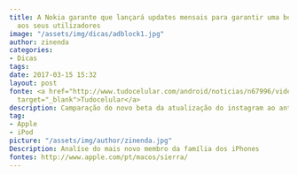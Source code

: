 ```yaml
---
title: A Nokia garante que lançará updates mensais para garantir uma boa experiência
  aos seus utilizadores
image: "/assets/img/dicas/adblock1.jpg"
author: zinenda
categories:
- Dicas
tags: 
date: 2017-03-15 15:32
layout: post
fonte: <a href="http://www.tudocelular.com/android/noticias/n67996/videochamadas-no-android-via-booyah-app.html"
  target="_blank">Tudocelular</a>
description: Camparação do novo beta da atualização do instagram ao antigo beta
tag:
- Apple
- iPod
picture: "/assets/img/author/zinenda.jpg"
Description: Analíse do mais novo membro da família dos iPhones
fontes: http://www.apple.com/pt/macos/sierra/
---
```


